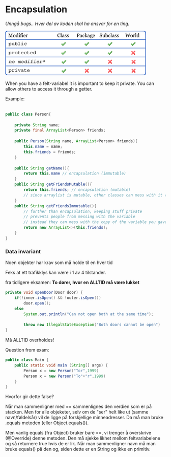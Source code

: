 # Encapsulation

*Unngå bugs.. Hver del av koden skal ha ansvar for en ting.*

![alt text](/imgs/modifiers.png)

When you have a felt-variabel it is important to keep it private.
You can allow others to access it through a getter.

Example:

```java

public class Person{

    private String name;
    private final ArrayList<Person> friends;

    public Person(String name, ArrayList<Person> friends){
        this.name = name;
        this.friends = friends;
    }

    public String getName(){
        return this.name // encapsulation (immutable)
    }
    public String getFriendsMutable(){ 
        return this.friends; // encapsulation (mutable)
        // since arraylist is mutable, other classes can mess with it (even if final)
    }
    public String getFriendsImmutable(){ 
        // further than encapsulation, keeping stuff private
        // prevents people from messing with the variable
        // instead they can mess with the copy of the variable you gave >:)
        return new ArrayList<>(this.friends); 
    }
}
```
### Data invariant
Noen objekter har krav som må holde til en
hver tid

Feks at ett trafikklys kan være i 1 av 4 tilstander.

fra tidligere eksamen: **To dører, hvor en ALLTID må være lukket**
```java
private void openDoor(Door door) {
    if(!inner.isOpen() && !outer.isOpen())
        door.open();
    else
        System.out.println("Can not open both at the same time");
        
        throw new IllegalStateException("Both doors cannot be open")
}
```
Må ALLTID overholdes!

Question from exam:

```java
public class Main {
    public static void main (String[] args) {
        Person x = new Person("Tor",1999)
        Person x = new Person("To"+"r",1999)
    }
}
```

Hvorfor gir dette false?

Når man sammenligner med == sammenlignes den verdien som er på stacken. Men for alle objeketer, selv om de "ser" helt like ut (samme navn/føldelsår) vil de ligge på forskjellige minneadresser.
Da må man bruke .equals metoden (eller Object.equals()).

Men vanlig equals (fra Object) bruker bare ==, vi trenger å overskrive (@Override) denne metoden. Den må sjekke likhet mellom feltvariabelene og så returnere true hvis de er lik. Når man sammenligner navn må man bruke equals() på den og, siden dette er en String og ikke en primitiv.